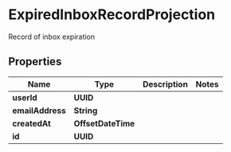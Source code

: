 

# ExpiredInboxRecordProjection

Record of inbox expiration

## Properties

| Name | Type | Description | Notes |
|------------ | ------------- | ------------- | -------------|
|**userId** | **UUID** |  |  |
|**emailAddress** | **String** |  |  |
|**createdAt** | **OffsetDateTime** |  |  |
|**id** | **UUID** |  |  |



